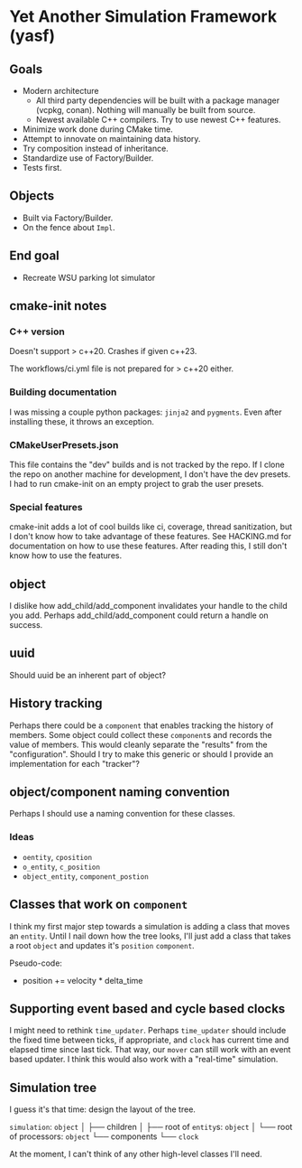 # Yet Another Simulation Framework (yasf)
## Goals
- Modern architecture
	- All third party dependencies will be built with a package manager (vcpkg, conan). Nothing will manually be built from source.
	- Newest available C++ compilers. Try to use newest C++ features.
- Minimize work done during CMake time.
- Attempt to innovate on maintaining data history.
- Try composition instead of inheritance.
- Standardize use of Factory/Builder.
- Tests first.

## Objects
- Built via Factory/Builder.
- On the fence about `Impl`.

## End goal
- Recreate WSU parking lot simulator

## cmake-init notes
### C++ version
Doesn't support > c++20. Crashes if given c++23.

The workflows/ci.yml file is not prepared for > c++20 either.
### Building documentation
I was missing a couple python packages: `jinja2` and `pygments`. Even after installing these, it throws an exception.
### CMakeUserPresets.json
This file contains the "dev" builds and is not tracked by the repo. If I clone the repo on another machine for development, I don't have the dev presets. I had to run cmake-init on an empty project to grab the user presets.
### Special features
cmake-init adds a lot of cool builds like ci, coverage, thread sanitization, but I don't know how to take advantage of these features. See HACKING.md for documentation on how to use these features. After reading this, I still don't know how to use the features.

## object 
I dislike how add_child/add_component invalidates your handle to the child you add. Perhaps add_child/add_component could return a handle on success.

## uuid
Should uuid be an inherent part of object?

## History tracking
Perhaps there could be a `component` that enables tracking the history of members. Some object could collect these `component`s and records the value of members. This would cleanly separate the "results" from the "configuration". Should I try to make this generic or should I provide an implementation for each "tracker"?

## object/component naming convention
Perhaps I should use a naming convention for these classes. 
### Ideas
- `oentity`, `cposition`
- `o_entity`, `c_position`
- `object_entity`, `component_postion`

## Classes that work on `component`
I think my first major step towards a simulation is adding a class that moves an `entity`. Until I nail down how the tree looks, I'll just add a class that takes a root `object` and updates it's `position` `component`.

Pseudo-code:
- position += velocity * delta_time

## Supporting event based and cycle based clocks
I might need to rethink `time_updater`. Perhaps `time_updater` should include the fixed time between ticks, if appropriate, and `clock` has current time and elapsed time since last tick. That way, our `mover` can still work with an event based updater. I think this would also work with a "real-time" simulation.

## Simulation tree
I guess it's that time: design the layout of the tree.

`simulation`: `object`
    │
    ├── children
    │     ├── root of `entity`s: `object`
    │     └── root of processors: `object`
    └── components
          └── `clock`

At the moment, I can't think of any other high-level classes I'll need.
